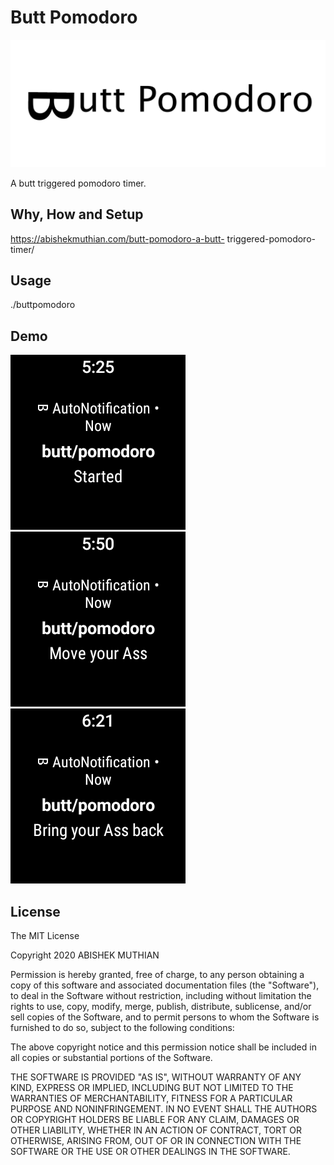 # Butt Pomodoro
![Logo](/assets/logo.jpg)

A butt triggered pomodoro timer.

## Why, How and Setup
https://abishekmuthian.com/butt-pomodoro-a-butt- triggered-pomodoro-timer/ 

## Usage
./buttpomodoro

## Demo
![Started](/assets/screen.png) ![Move your Ass](/assets/screen-1.png) ![Bring your Ass back](/assets/screen-2.png)

## License

The MIT License


Copyright 2020 ABISHEK MUTHIAN

Permission is hereby granted, free of charge, to any person obtaining a copy of this software and associated documentation files (the "Software"), to deal in the Software without restriction, including without limitation the rights to use, copy, modify, merge, publish, distribute, sublicense, and/or sell copies of the Software, and to permit persons to whom the Software is furnished to do so, subject to the following conditions:

The above copyright notice and this permission notice shall be included in all copies or substantial portions of the Software.

THE SOFTWARE IS PROVIDED "AS IS", WITHOUT WARRANTY OF ANY KIND, EXPRESS OR IMPLIED, INCLUDING BUT NOT LIMITED TO THE WARRANTIES OF MERCHANTABILITY, FITNESS FOR A PARTICULAR PURPOSE AND NONINFRINGEMENT. IN NO EVENT SHALL THE AUTHORS OR COPYRIGHT HOLDERS BE LIABLE FOR ANY CLAIM, DAMAGES OR OTHER LIABILITY, WHETHER IN AN ACTION OF CONTRACT, TORT OR OTHERWISE, ARISING FROM, OUT OF OR IN CONNECTION WITH THE SOFTWARE OR THE USE OR OTHER DEALINGS IN THE SOFTWARE.